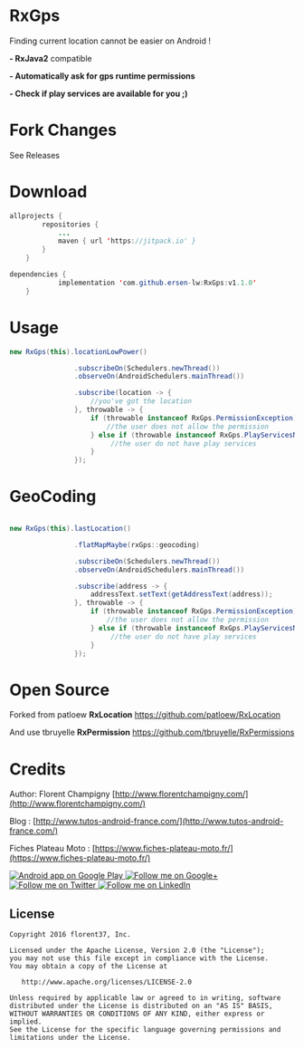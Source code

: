 # RxGps

Finding current location cannot be easier on Android !

<b>- RxJava2</b> compatible

<b>- Automatically ask for gps runtime permissions</b>
 
<b>- Check if play services are available for you ;)</b>

# Fork Changes 

See Releases

# Download

```java
allprojects {
		repositories {
			...
			maven { url 'https://jitpack.io' }
		}
	}
 ```

```java
dependencies {
	        implementation 'com.github.ersen-lw:RxGps:v1.1.0'
	}
```

# Usage

```java
new RxGps(this).locationLowPower()

                .subscribeOn(Schedulers.newThread())
                .observeOn(AndroidSchedulers.mainThread())

                .subscribe(location -> {
                    //you've got the location
                }, throwable -> {
                    if (throwable instanceof RxGps.PermissionException) {
                        //the user does not allow the permission
                    } else if (throwable instanceof RxGps.PlayServicesNotAvailableException) {
                         //the user do not have play services
                    }
                });
```

# GeoCoding

```java

new RxGps(this).lastLocation()

                .flatMapMaybe(rxGps::geocoding)

                .subscribeOn(Schedulers.newThread())
                .observeOn(AndroidSchedulers.mainThread())

                .subscribe(address -> {
                    addressText.setText(getAddressText(address));
                }, throwable -> {
                    if (throwable instanceof RxGps.PermissionException) {
                        //the user does not allow the permission
                    } else if (throwable instanceof RxGps.PlayServicesNotAvailableException) {
                         //the user do not have play services
                    }
                });

```

# Open Source

Forked from patloew <b>RxLocation</b>
https://github.com/patloew/RxLocation

And use tbruyelle <b>RxPermission</b>
https://github.com/tbruyelle/RxPermissions

# Credits

Author: Florent Champigny [http://www.florentchampigny.com/](http://www.florentchampigny.com/)

Blog : [http://www.tutos-android-france.com/](http://www.tutos-android-france.com/)

Fiches Plateau Moto : [https://www.fiches-plateau-moto.fr/](https://www.fiches-plateau-moto.fr/)

<a href="https://goo.gl/WXW8Dc">
  <img alt="Android app on Google Play" src="https://developer.android.com/images/brand/en_app_rgb_wo_45.png" />
</a>


<a href="https://plus.google.com/+florentchampigny">
  <img alt="Follow me on Google+"
       src="https://raw.githubusercontent.com/florent37/DaVinci/master/mobile/src/main/res/drawable-hdpi/gplus.png" />
</a>
<a href="https://twitter.com/florent_champ">
  <img alt="Follow me on Twitter"
       src="https://raw.githubusercontent.com/florent37/DaVinci/master/mobile/src/main/res/drawable-hdpi/twitter.png" />
</a>
<a href="https://www.linkedin.com/in/florentchampigny">
  <img alt="Follow me on LinkedIn"
       src="https://raw.githubusercontent.com/florent37/DaVinci/master/mobile/src/main/res/drawable-hdpi/linkedin.png" />
</a>


License
--------

    Copyright 2016 florent37, Inc.

    Licensed under the Apache License, Version 2.0 (the "License");
    you may not use this file except in compliance with the License.
    You may obtain a copy of the License at

       http://www.apache.org/licenses/LICENSE-2.0

    Unless required by applicable law or agreed to in writing, software
    distributed under the License is distributed on an "AS IS" BASIS,
    WITHOUT WARRANTIES OR CONDITIONS OF ANY KIND, either express or implied.
    See the License for the specific language governing permissions and
    limitations under the License.
